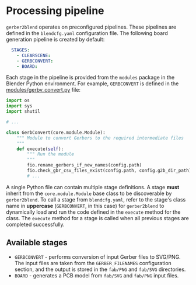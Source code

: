 # Processing pipeline

`gerber2blend` operates on preconfigured pipelines.
These pipelines are defined in the `blendcfg.yaml` configuration file.
The following board generation pipeline is created by default:
```yaml
  STAGES:
    - CLEARSCENE:
    - GERBCONVERT:
    - BOARD:
```

Each stage in the pipeline is provided from the `modules` package in the Blender Python environment.
For example, `GERBCONVERT` is defined in the [modules/gerbv_convert.py](../../src/modules/gerbv_convert.py) file:
```python
import os
import sys
import shutil

# ...

class GerbConvert(core.module.Module):
    """ Module to convert Gerbers to the required intermediate files
    """
    def execute(self):
        """ Run the module
        """
        fio.rename_gerbers_if_new_names(config.path)
        fio.check_gbr_csv_files_exist(config.path, config.g2b_dir_path)
        # ...
```
A single Python file can contain multiple stage definitions.
A stage **must** inherit from the `core.module.Module` base class to be discoverable by `gerber2blend`.
To call a stage from `blendcfg.yaml`, refer to the stage's class name in **uppercase** (`GERBCONVERT`, in this case) for `gerber2blend` to dynamically load and run the code defined in the `execute` method for the class.
The `execute` method for a stage is called when all previous stages are completed successfully.

## Available stages

- `GERBCONVERT` - performs conversion of input Gerber files to SVG/PNG. The input files are taken from the `GERBER_FILENAMES` configuration section, and the output is stored in the `fab/PNG` and `fab/SVG` directories.
- `BOARD` - generates a PCB model from `fab/SVG` and `fab/PNG` input files.